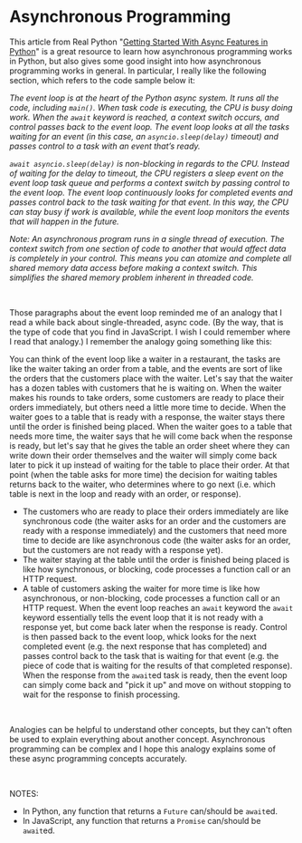 <script lang="ts">
  import { Highlight } from "/src/components";

  const example1 =
`import asyncio
from codetiming import Timer

async def task(name, work_queue):
    timer = Timer(text=f"Task {name} elapsed time: {{:.1f}}")
    while not work_queue.empty():
        delay = await work_queue.get()
        print(f"Task {name} running")
        timer.start()
        await asyncio.sleep(delay)
        timer.stop()

async def main():
    """
    This is the main entry point for the program
    """
    # Create the queue of work
    work_queue = asyncio.Queue()

    # Put some work in the queue
    for work in [15, 10, 5, 2]:
        await work_queue.put(work)

    # Run the tasks
    with Timer(text="Total elapsed time: {:.1f}"):
        await asyncio.gather(
            asyncio.create_task(task("One", work_queue)),
            asyncio.create_task(task("Two", work_queue)),
        )

if __name__ == "__main__":
    asyncio.run(main())`;
</script>

# Asynchronous Programming

This article from Real Python "[Getting Started With Async Features in Python](https://realpython.com/python-async-features/)" is a great resource to learn how asynchronous programming works in Python, but also gives some good insight into how asynchronous programming works in general. In particular, I really like the following section, which refers to the code sample below it:

_The event loop is at the heart of the Python async system. It runs all the code, including `main()`. When task code is executing, the CPU is busy doing work. When the `await` keyword is reached, a context switch occurs, and control passes back to the event loop. The event loop looks at all the tasks waiting for an event (in this case, an `asyncio.sleep(delay)` timeout) and passes control to a task with an event that’s ready._

_`await asyncio.sleep(delay)` is non-blocking in regards to the CPU. Instead of waiting for the delay to timeout, the CPU registers a sleep event on the event loop task queue and performs a context switch by passing control to the event loop. The event loop continuously looks for completed events and passes control back to the task waiting for that event. In this way, the CPU can stay busy if work is available, while the event loop monitors the events that will happen in the future._

_Note: An asynchronous program runs in a single thread of execution. The context switch from one section of code to another that would affect data is completely in your control. This means you can atomize and complete all shared memory data access before making a context switch. This simplifies the shared memory problem inherent in threaded code._

<br>

<Highlight 
  language="python"
  code={example1}
/>

Those paragraphs about the event loop reminded me of an analogy that I read a while back about single-threaded, async code. (By the way, that is the type of code that you find in JavaScript. I wish I could remember where I read that analogy.) I remember the analogy going something like this:

You can think of the event loop like a waiter in a restaurant, the tasks are like the waiter taking an order from a table, and the events are sort of like the orders that the customers place with the waiter. Let's say that the waiter has a dozen tables with customers that he is waiting on. When the waiter makes his rounds to take orders, some customers are ready to place their orders immediately, but others need a little more time to decide. When the waiter goes to a table that is ready with a response, the waiter stays there until the order is finished being placed. When the waiter goes to a table that needs more time, the waiter says that he will come back when the response is ready, but let's say that he gives the table an order sheet where they can write down their order themselves and the waiter will simply come back later to pick it up instead of waiting for the table to place their order. At that point (when the table asks for more time) the decision for waiting tables returns back to the waiter, who determines where to go next (i.e. which table is next in the loop and ready with an order, or response). 

* The customers who are ready to place their orders immediately are like synchronous code (the waiter asks for an order and the customers are ready with a response immediately) and the customers that need more time to decide are like asynchronous code (the waiter asks for an order, but the customers are not ready with a response yet). 
* The waiter staying at the table until the order is finished being placed is like how synchronous, or blocking, code processes a function call or an HTTP request.
* A table of customers asking the waiter for more time is like how asynchronous, or non-blocking, code processes a function call or an HTTP request. When the event loop reaches an `await` keyword the `await` keyword essentially tells the event loop that it is not ready with a response yet, but come back later when the response is ready. Control is then passed back to the event loop, whick looks for the next completed event (e.g. the next response that has completed) and passes control back to the task that is waiting for that event (e.g. the piece of code that is waiting for the results of that completed response). When the response from the `await`ed task is ready, then the event loop can simply come back and "pick it up" and move on without stopping to wait for the response to finish processing.

<br>

Analogies can be helpful to understand other concepts, but they can't often be used to explain everything about another concept. Asynchronous programming can be complex and I hope this analogy explains some of these async programming concepts accurately.

<br>

NOTES:

* In Python, any function that returns a `Future` can/should be `await`ed. 
* In JavaScript, any function that returns a `Promise` can/should be `await`ed.
